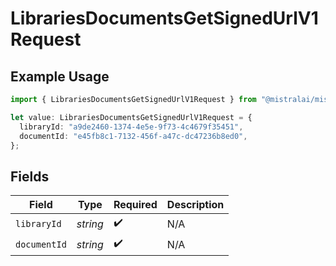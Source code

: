 # LibrariesDocumentsGetSignedUrlV1Request

## Example Usage

```typescript
import { LibrariesDocumentsGetSignedUrlV1Request } from "@mistralai/mistralai/models/operations";

let value: LibrariesDocumentsGetSignedUrlV1Request = {
  libraryId: "a9de2460-1374-4e5e-9f73-4c4679f35451",
  documentId: "e45fb8c1-7132-456f-a47c-dc47236b8ed0",
};
```

## Fields

| Field              | Type               | Required           | Description        |
| ------------------ | ------------------ | ------------------ | ------------------ |
| `libraryId`        | *string*           | :heavy_check_mark: | N/A                |
| `documentId`       | *string*           | :heavy_check_mark: | N/A                |